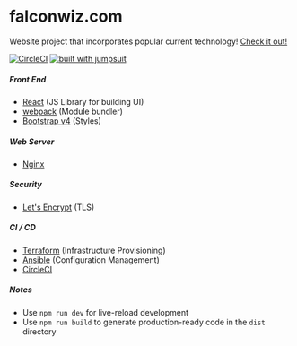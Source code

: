 # falconwiz.com
Website project that incorporates popular current technology!
[Check it out!](https://falconwiz.com)

[![CircleCI](https://circleci.com/gh/FalconWiz/falconwiz.com.svg?style=svg)](https://circleci.com/gh/FalconWiz/falconwiz.com)
[![built with jumpsuit](https://img.shields.io/badge/built%20with-jumpsuit-3A54AD.svg)](https://github.com/jumpsuit/jumpsuit)

##### Front End
- [React](https://facebook.github.io/react/) (JS Library for building UI)
- [webpack](https://webpack.github.io/) (Module bundler)
- [Bootstrap v4](http://v4-alpha.getbootstrap.com/) (Styles)

##### Web Server
- [Nginx](https://www.nginx.com/)

##### Security
- [Let's Encrypt](https://letsencrypt.org/) (TLS)

##### CI / CD
- [Terraform](https://www.terraform.io/) (Infrastructure Provisioning)
- [Ansible](https://www.ansible.com/) (Configuration Management)
- [CircleCI](https://circleci.com/)

##### Notes
- Use `npm run dev` for live-reload development
- Use `npm run build` to generate production-ready code in the `dist` directory
